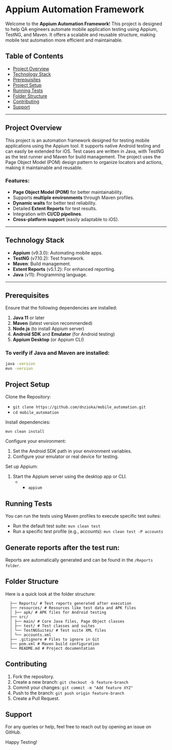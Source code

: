 # Appium Automation Framework

Welcome to the **Appium Automation Framework**! This project is designed to help QA engineers automate mobile application testing using Appium, TestNG, and Maven. It offers a scalable and reusable structure, making mobile test automation more efficient and maintainable.

## Table of Contents

- [Project Overview](#project-overview)
- [Technology Stack](#technology-stack)
- [Prerequisites](#prerequisites)
- [Project Setup](#project-setup)
- [Running Tests](#running-tests)
- [Folder Structure](#folder-structure)
- [Contributing](#contributing)
- [Support](#support)

---

## Project Overview

This project is an automation framework designed for testing mobile applications using the Appium tool. It supports native Android testing and can easily be extended for iOS. Test cases are written in Java, with TestNG as the test runner and Maven for build management. The project uses the Page Object Model (POM) design pattern to organize locators and actions, making it maintainable and reusable.

### Features:

- **Page Object Model (POM)** for better maintainability.
- Supports **multiple environments** through Maven profiles.
- **Dynamic waits** for better test reliability.
- Detailed **Extent Reports** for test results.
- Integration with **CI/CD pipelines**.
- **Cross-platform support** (easily adaptable to iOS).

---

## Technology Stack

- **Appium** (v9.3.0): Automating mobile apps.
- **TestNG** (v7.10.2): Test framework.
- **Maven**: Build management.
- **Extent Reports** (v5.1.2): For enhanced reporting.
- **Java** (v11): Programming language.

---

## Prerequisites

Ensure that the following dependencies are installed:

1. **Java 11** or later
2. **Maven** (latest version recommended)
3. **Node.js** (to install Appium server)
4. **Android SDK** and **Emulator** (for Android testing)
5. **Appium Desktop** (or Appium CLI)

### To verify if Java and Maven are installed:

```bash
java -version
mvn -version
```

## Project Setup

Clone the Repository:

- `git clone https://github.com/dnzioka/mobile_automation.git`
- `cd mobile_automation`

Install dependencies:

`mvn clean install`

Configure your environment:

1. Set the Android SDK path in your environment variables.
2. Configure your emulator or real device for testing.

Set up Appium:

1. Start the Appium server using the desktop app or CLI.
   - - `appium`

## Running Tests

You can run the tests using Maven profiles to execute specific test suites:

- Run the default test suite:
  `mvn clean test`
- Run a specific test profile (e.g., accounts):
  `mvn clean test -P accounts`

## Generate reports after the test run:

Reports are automatically generated and can be found in the `/Reports folder`.

## Folder Structure

Here is a quick look at the folder structure:

```
  ├── Reports/ # Test reports generated after execution
  ├── resources/ # Resources like test data and APK files
  │ ├── apk/ # APK files for Android testing
  ├── src/
  │ ├── main/ # Core Java files, Page Object classes
  │ ├── test/ # Test classes and suites
  │ └── TestNGSuites/ # Test suite XML files
  │ └── accounts.xml
  ├── .gitignore # Files to ignore in Git
  ├── pom.xml # Maven build configuration
  └── README.md # Project documentation
```

## Contributing

1. Fork the repository.
2. Create a new branch:
   `git checkout -b feature-branch`
3. Commit your changes:
   `git commit -m "Add feature XYZ"`
4. Push to the branch:
   `git push origin feature-branch`
5. Create a Pull Request.

## Support

For any queries or help, feel free to reach out by opening an issue on GitHub.

Happy Testing!
